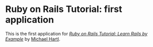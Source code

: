 # Ruby on Rails Tutorial: first application

This is the first application for 
[*Ruby  on  Rails  Tutorial:  Learn  Rails  by  Example*](http://railstutorial.org/)
by  [Michael  Hartl](http://michaelhartl.com/).